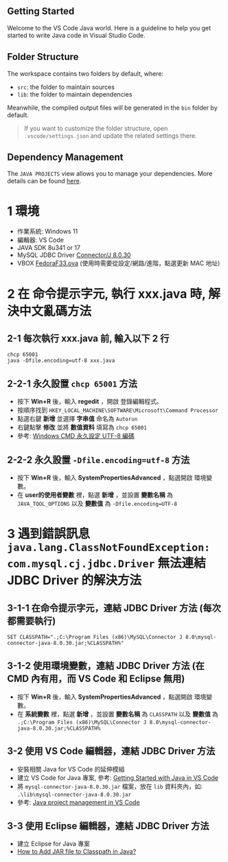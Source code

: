 ## Getting Started

Welcome to the VS Code Java world. Here is a guideline to help you get started to write Java code in Visual Studio Code.

## Folder Structure

The workspace contains two folders by default, where:

- `src`: the folder to maintain sources
- `lib`: the folder to maintain dependencies

Meanwhile, the compiled output files will be generated in the `bin` folder by default.

> If you want to customize the folder structure, open `.vscode/settings.json` and update the related settings there.

## Dependency Management

The `JAVA PROJECTS` view allows you to manage your dependencies. More details can be found [here](https://github.com/microsoft/vscode-java-dependency#manage-dependencies).

# 1 環境

- 作業系統: Windows 11
- 編輯器: VS Code
- JAVA SDK 8u341 or 17
- MySQL JDBC Driver [Connector/J 8.0.30](https://dev.mysql.com/downloads/windows/installer/8.0.html)
- VBOX [FedoraF33.ova](https://drive.google.com/file/d/1I3TKda_YB1nCmRMFdi4r6tMyfXMBwMvr/view) (使用時需要從設定/網路/進階，點選更新 MAC 地址)

# 2 在 命令提示字元, 執行 xxx.java 時, 解決中文亂碼方法

## 2-1 每次執行 xxx.java 前, 輸入以下 2 行

```batch
chcp 65001
java -Dfile.encoding=utf-8 xxx.java
```

## 2-2-1 永久設置 `chcp 65001` 方法

- 按下 **Win+R** 後，輸入 **regedit** ，開啟 登錄編輯程式。
- 按順序找到 `HKEY_LOCAL_MACHINE\SOFTWARE\Microsoft\Command Processor`
- 點選右鍵 **新增** 並選擇 **字串值** 命名為 `Autorun`
- 右鍵點擊 **修改** 並將 **數值資料** 填寫為 `chcp 65001`
- 參考: [Windows CMD 永久設定 UTF-8 編碼](https://iter01.com/591854.html)

## 2-2-2 永久設置 `-Dfile.encoding=utf-8` 方法

- 按下 **Win+R** 後，輸入 **SystemPropertiesAdvanced** ，點選開啟 環境變數。
- 在 **user的使用者變數** 裡，點選 **新增** ，並設置 **變數名稱** 為 `JAVA_TOOL_OPTIONS` 以及 **變數值** 為 `-Dfile.encoding=UTF-8`

# 3 遇到錯誤訊息 `java.lang.ClassNotFoundException: com.mysql.cj.jdbc.Driver` 無法連結 JDBC Driver 的解決方法

## 3-1-1 在命令提示字元，連結 JDBC Driver 方法 (每次都需要執行)

```batch
SET CLASSPATH=".;C:\Program Files (x86)\MySQL\Connector J 8.0\mysql-connector-java-8.0.30.jar;%CLASSPATH%"
```

## 3-1-2 使用環境變數，連結 JDBC Driver 方法 (在 CMD 內有用，而 VS Code 和 Eclipse 無用)

- 按下 **Win+R** 後，輸入 **SystemPropertiesAdvanced** ，點選開啟 環境變數。
- 在 **系統變數** 裡，點選 **新增** ，並設置 **變數名稱** 為 `CLASSPATH` 以及 **變數值** 為 `.;C:\Program Files (x86)\MySQL\Connector J 8.0\mysql-connector-java-8.0.30.jar;%CLASSPATH%`

## 3-2 使用 VS Code 編輯器，連結 JDBC Driver 方法

- 安裝相關 Java for VS Code 的延伸模組
- 建立 VS Code for Java 專案, 參考: [Getting Started with Java in VS Code](https://code.visualstudio.com/docs/java/java-tutorial)
- 將 `mysql-connector-java-8.0.30.jar` 檔案，放在 `lib` 資料夾內，如: `.\lib\mysql-connector-java-8.0.30.jar`
- 參考: [Java project management in VS Code](https://code.visualstudio.com/docs/java/java-project)

## 3-3 使用 Eclipse 編輯器，連結 JDBC Driver 方法

- 建立 Eclipse for Java 專案
- [How to Add JAR file to Classpath in Java?](https://www.geeksforgeeks.org/how-to-add-jar-file-to-classpath-in-java/)

